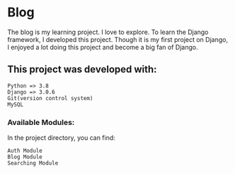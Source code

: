 

# Blog

The blog is my learning project. I love to explore. To learn the Django framework, I developed this project. Though it is my first project on Django, I  enjoyed a lot doing this project and become a big fan of Django.


## This project was developed with:

    Python => 3.8
	Django => 3.0.6
	Git(version control system)
	MySQL

### Available Modules:

In the project directory, you can find:

    Auth Module
    Blog Module
    Searching Module



